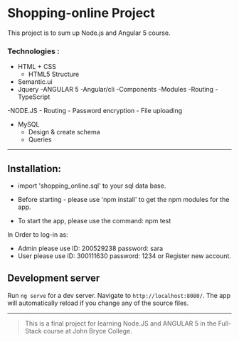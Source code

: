 # Shopping-online Project

This project is to sum up Node.js and Angular 5 course. 


### Technologies :

- HTML + CSS
    - HTML5 Structure
- Semantic.ui
- Jquery
-ANGULAR 5
    -Angular/cli
    -Components
    -Modules
    -Routing
    -TypeScript
    
-NODE.JS
    - Routing
    - Password encryption
    - File uploading
- MySQL
    - Design & create schema
    - Queries


---

## Installation:

- import 'shopping_online.sql' to your sql data base.

- Before starting - please use 'npm install' to get the npm modules for the app.

 - To start the app, please use the command: 
      npm test
      
In Order to log-in as:
- Admin please use ID: 200529238 password: sara
- User please use ID: 300111630 password: 1234
or Register new account.

## Development server

Run `ng serve` for a dev server. Navigate to `http://localhost:8080/`. The app will automatically reload if you change any of the source files.

---

> This is a final project for learning Node.JS and ANGULAR 5 in the Full-Stack course at John Bryce College.
